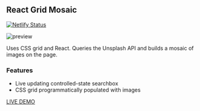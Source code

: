 ## React Grid Mosaic

[![Netlify Status](https://api.netlify.com/api/v1/badges/0dc6c10f-a3a8-44af-b93c-223835ad8081/deploy-status)](https://app.netlify.com/sites/reactgridmosaic/deploys)

![preview](preview.png)

Uses CSS grid and React. Queries the Unsplash API and builds a mosaic of images on the page. 

### Features 

- Live updating controlled-state searchbox
- CSS grid programmatically populated with images

[LIVE DEMO](https://reactgridmosaic.netlify.com/)

